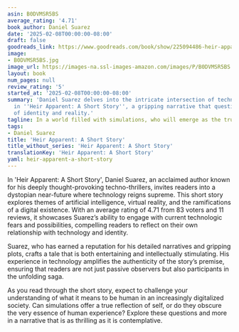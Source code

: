 ```yaml
---
asin: B0DVMSR5BS
average_rating: '4.71'
book_author: Daniel Suarez
date: '2025-02-08T00:00:00-08:00'
draft: false
goodreads_link: https://www.goodreads.com/book/show/225094486-heir-apparent
image:
- B0DVMSR5BS.jpg
image_url: https://images-na.ssl-images-amazon.com/images/P/B0DVMSR5BS.01._SCLZZZZZZZ.jpg
layout: book
num_pages: null
review_rating: '5'
started_at: '2025-02-08T00:00:00-08:00'
summary: 'Daniel Suarez delves into the intricate intersection of technology and humanity
  in ''Heir Apparent: A Short Story'', a gripping narrative that questions the essence
  of identity and reality.'
tagline: In a world filled with simulations, who will emerge as the true heir?
tags:
- Daniel Suarez
title: 'Heir Apparent: A Short Story'
title_without_series: 'Heir Apparent: A Short Story'
translationKey: 'Heir Apparent: A Short Story'
yaml: heir-apparent-a-short-story
---
```


In 'Heir Apparent: A Short Story', Daniel Suarez, an acclaimed author known for his deeply thought-provoking techno-thrillers, invites readers into a dystopian near-future where technology reigns supreme. This short story explores themes of artificial intelligence, virtual reality, and the ramifications of a digital existence. With an average rating of 4.71 from 83 voters and 11 reviews, it showcases Suarez’s ability to engage with current technologic fears and possibilities, compelling readers to reflect on their own relationship with technology and identity.

Suarez, who has earned a reputation for his detailed narratives and gripping plots, crafts a tale that is both entertaining and intellectually stimulating. His experience in technology amplifies the authenticity of the story’s premise, ensuring that readers are not just passive observers but also participants in the unfolding saga.

As you read through the short story, expect to challenge your understanding of what it means to be human in an increasingly digitalized society. Can simulations offer a true reflection of self, or do they obscure the very essence of human experience? Explore these questions and more in a narrative that is as thrilling as it is contemplative.
